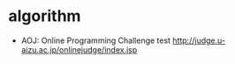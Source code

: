 # algorithm

* AOJ: Online Programming Challenge
test
<http://judge.u-aizu.ac.jp/onlinejudge/index.jsp>

